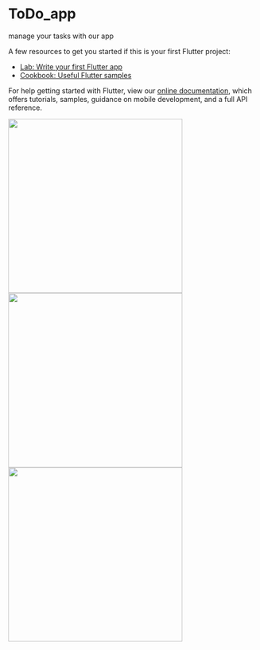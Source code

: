 # ToDo_app

manage your tasks with our app



A few resources to get you started if this is your first Flutter project:

- [Lab: Write your first Flutter app](https://flutter.dev/docs/get-started/codelab)
- [Cookbook: Useful Flutter samples](https://flutter.dev/docs/cookbook)

For help getting started with Flutter, view our
[online documentation](https://flutter.dev/docs), which offers tutorials,
samples, guidance on mobile development, and a full API reference.



<p float="left">
  <img src="https://user-images.githubusercontent.com/94145850/161749750-67aa8109-ab58-4db4-97ed-9069af788972.png" width="350" />
  <img src="https://user-images.githubusercontent.com/94145850/161751500-9dd3d2d6-c84e-46d4-ba33-64b027146460.png" width="350" /> 
  <img src="https://user-images.githubusercontent.com/94145850/161751485-63ab1726-8368-4f4b-8603-8ed583a5a973.png" width="350" />
</p>



















